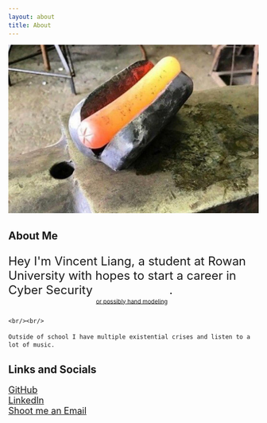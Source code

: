 ```yaml
---
layout: about
title: About
---
```


<style>
    .style1 {
        font-size: 24px; 
    }

    .style2 {
        font-size: 18px;
    } 
</style>

![](assets/images/hotdog.jpg)

## About Me

<p class = "style1">
    Hey I'm Vincent Liang, a student at Rowan University with hopes to start a career in Cyber Security <sub><sub><sub><sub> <a href = "/assets/images/hand1.jpg"> or possibly hand modeling</a> </sub></sub></sub></sub>.

    <br/><br/>

    Outside of school I have multiple existential crises and listen to a lot of music.
</p>

## Links and Socials

<p class = "style2"> 
    <a href = "https://www.github.com/dingas0987"> GitHub</a>
    <br/>
    <a href = "https://www.linkedin.com/in/vincent-liang-5bba62190/"> LinkedIn</a>
    <br/>
    <a href = "mailto:vincent.liang2400@gmail.com"> Shoot me an Email</a>
    <br/>
</p>